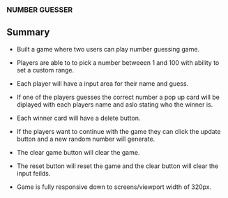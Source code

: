 ### NUMBER GUESSER 
 
## Summary
 
 - Built a game where two users can play number guessing game.

 - Players are able to to pick a number betweeen 1 and 100 with ability to set a custom range.

 - Each player will have a input area for their name and guess. 

 - If one of the players guesses the correct number a pop up card  will be diplayed with each players name and aslo stating who the winner is.

 - Each winner card will have a delete button.

 - If the players want to continue with the game they can click the update button and a new random number will generate.

 - The clear game button will clear the game.

 - The reset button will reset the game and the clear button will clear the input feilds.

 - Game is fully responsive down to screens/viewport width of 320px. 

